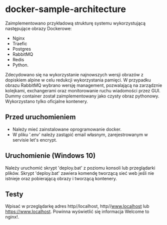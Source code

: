 # docker-sample-architecture
Zaimplementowano przykładową strukturę systemu wykorzystującą następujące obrazy Dockerowe:
- Nginx
- Traefic
- Postgres
- RabbitMQ
- Redis
- Python.

Zdecydowano się na wykorzystanie najnowszych wersji obrazów z dopiskiem alpine w celu redukcji wykorzystania pamięci. W przypadku obrazu RabbitMQ wybrano wersję management, pozwalającą na zarządznie kolejkami, exchangerami oraz monitorowanie ruchu wiadomości przez GUI. Dummy container został zaimplementowany jako czysty obraz pythonowy. Wykorzystano tylko oficjalne kontenery.
## Przed uruchomieniem
- Należy mieć zainstalowane oprogramowanie docker.
- W pliku '.env' należy zastąpić email własnym, zarejestrowanym w servisie let's encrypt.
## Uruchomienie (Windows 10)
Należy uruchomić skrypt 'deploy.bat' z poziomu konsoli lub przeglądarki plików. Skrypt 'deploy.bat' zawiera komendę tworzącą sieć web jeśli nie istnieje oraz pobierającą obrazy i tworzącą kontenery.
## Testy
Wpisać w przeglądarkę adres http//localhost, http//www.localhost lub https://www.localhost. Powinna wyświetlić się informacja Welcome to nginx!.
